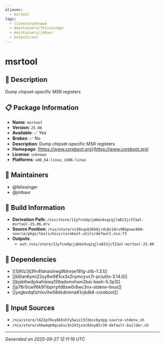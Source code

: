 ```yaml
---
aliases:
  - msrtool
tags:
  - license/unknown
  - maintainers/felixsinger
  - maintainers/jmbaur
  - outputs/out
---
```


# msrtool

## 📝 Description

Dump chipset-specific MSR registers

## 📋 Package Information

- **Name**: `msrtool`
- **Version**: `25.06`
- **Available**: ✅ Yes
- **Broken**: ✅ No
- **Description**: Dump chipset-specific MSR registers
- **Homepage**: [https://www.coreboot.org](https://www.coreboot.org)
- **License**: `unknown`
- **Platforms**: `x86_64-linux`, `i686-linux`
## 👥 Maintainers

- @felixsinger
- @jmbaur


## 🔧 Build Information

- **Derivation Path**: `/nix/store/11yfcndqcjabmz4vqiqjla813jcf21wl-msrtool-25.06.drv`
- **Source Position**: `/nix/store/ns30sqxb36k8jrds8z18rv96bpnwc60d-source/pkgs/tools/misc/coreboot-utils/default.nix:73`
- **Outputs**:
  - `out`:  `/nix/store/11yfcndqcjabmz4vqiqjla813jcf21wl-msrtool-25.06`

## 🔗 Dependencies

- [[1j90z3lj3fn4fahaishwg9blnrjw181g-zlib-1.3.1]]
- [[b6lan6ymi22sy8w981cx3x2nymcyvx7r-pciutils-3.14.0]]
- [[bjsb6wdjykafnkixq156qdvmxhsm2bai-bash-5.3p3]]
- [[p76r0cwlf6k97ibprrpfd8xw0r8wc3nx-stdenv-linux]]
- [[yxgbxdq0zhlxv0w58dsdnmna61cjkdk6-coreboot]]

## 📁 Input Sources

- `/nix/store/l622p70vy8k5sh7y5wizi5f2mic6ynpg-source-stdenv.sh`
- `/nix/store/shkw4qm9qcw5sc5n1k5jznc83ny02r39-default-builder.sh`

---
*Generated on 2025-09-27 12:11:19 UTC*
